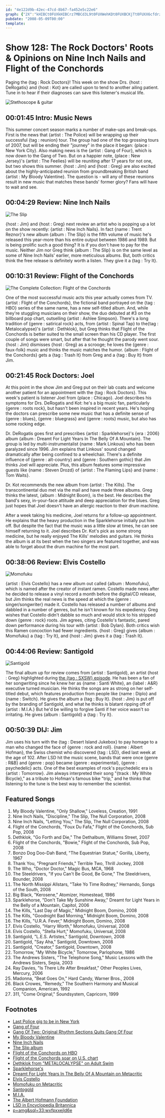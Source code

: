 ```yaml
---
id: "4e122d9b-42ec-47cd-8b67-fa452e5c22e6"
graph: {"2X":"kHIBCt0FUXkHIBCrz7MBCd3L9t0FUXWehKDt0FUXBCKjTt0FUXX6cfdrz7MB","7H":"X6cfddhnxeBHm1GdhnxeOeQPZp94wxVJe9zp94wx","HJ":"Udw9laGtW5EAuszUdw9lBHTOrUdw9lM60OtUdw9lBHTOriKzB7BHTOrdQdtSiKzB7ujO9e97qipX6cfdBHm1GBQsAM","109":"aOUeioD3dgBLHapoD3dgeRBqroD3dg8IZy0eRBqrMnIIkR9mYKBBfThMnIIkMnIIkYhyyU49NpmMnIIk49NpmR9mYKR9mYKsnPkOR9mYKwoD5iBKuZIsnPkO8IZy0q7ihf","1RI":"VnasGozT8DBMlTxVnasGVnasGZLpB1VnasGjI4WOBHm1GdhnxeBQsAMX6cfd","21I":"OI4YEPrWSZPrWSZQnwla5O6CtPrWSZ97qipBHm1GOI4YEdhnxe97qipOI4YEOI4YEfLlfN6dJkKOI4YE97qipQnwlaX6cfddhnxeQnwlaX6cfd","2CF":"BMPb4RYAXCHvIKiRYAXCRYAXCaHCGgHvIKiexTS0aHCGgexTS0exTS0xIL4r"}
pubdate: "2008-05-09T00:00"
template: 
---
```






# Show 128: The Rock Doctors' Roots & Opinions on Nine Inch Nails and Flight of the Conchords

Paging the {tag : Rock Doctors}! This week on the show Drs. {host : DeRogatis} and {host : Kot} are called upon to tend to another ailing patient. Tune in to hear if their diagnoses can save this listener's musical life.

![Stethoscope & guitar](https://static.soundopinions.org/images/rockdocs/stethoscopeguitar.jpg)



## 00:01:45 Intro: Music News

This summer concert season marks a number of make-ups and break-ups. First is the news that {artist : The Police} will be wrapping up their successful {tag : reunion} tour. The group had one of the top grossing tours of 2007, but will be ending their "journey" in the place it began: {place : New York City}. Also making news is the {artist : Gang of Four}, which is now down to the Gang of Two. But on a happier note, {place : New Jersey}'s {artist : The Feelies} will be reuniting after 17 years for not one, but two shows this summer. {host : Jim} and {host : Greg} are also excited about the highly-anticipated reunion from groundbreaking British band {artist : My Bloody Valentine}. The question is - will any of these reunions result in new music that matches these bands' former glory? Fans will have to wait and see.



## 00:04:29 Review: Nine Inch Nails

![The Slip](https://static.soundopinions.org/assets/128/7H0.jpg)

{host : Jim} and {host : Greg} next review an artist who is popping up a lot on the show recently: {artist : Nine Inch Nails}. In fact {name : Trent Reznor}'s new album {album : The Slip} is the fifth volume of music he's released this year-more than his entire output between 1986 and 1989. But is being prolific such a good thing? It is if you don't have to pay for the music. Neither Jim nor Greg think {album : The Slip} is on the same level as some of Nine Inch Nails' earlier, more meticulous albums. But, both critics think the free release is definitely worth a listen. They give it a {tag : Try It}.



## 00:10:31 Review: Flight of the Conchords

![The Complete Collection: Flight of the Conchords](https://static.soundopinions.org/assets/128/HJ0.jpg)

One of the most successful music acts this year actually comes from TV. {artist : Flight of the Conchords}, the fictional band portrayed on the {tag : HBO} series of the same name, has a new self-titled album. And, while they're stuggling musicians on their show, the duo debuted at #3 on the billboard pop chart, outselling {artist : Ashlee Simpson}. There's a long tradition of {genre : satirical rock} acts, from {artist : Spinal Tap} to the{tag : Metalocalypse}'s {artist : Dethklok}, but Greg thinks that Flight of the Conchords is better suited to the small screen than his CD player. The first couple of songs were smart, but after that he thought the parody went sour. {host : Jim} dismisses {host : Greg} as a scrooge; he loves the {genre : faux-folk} music and thinks the music matches the humor. {album : Flight of the Conchords} gets a {tag : Trash It} from Greg and a {tag : Buy It} from Jim.



## 00:21:45 Rock Doctors: Joel

At this point in the show Jim and Greg put on their lab coats and welcome another patient for an appointment with the {tag : Rock Doctors}. This week's patient is listener Joel from {place : Chicago}. Joel describes his symptoms for Drs. DeRogatis and Kot: he's a big music fan, particularly {genre : roots rock}, but hasn't been inspired in recent years. He's hoping the doctors can prescribe some new music that has a definite sense of {genre : blues}, {genre : bluegrass} and {genre : roots} music, but also has some rocking edge.

Dr. DeRogatis goes first and prescribes {artist : Sparklehorse}'s {era : 2006} album {album : Dreamt For Light Years In The Belly Of A Mountain}. The group is led by multi-instrumentalist {name : Mark Linkous} who has been paralyzed since 1996. Jim explains that Linkous' sound changed dramatically after being confined to a wheelchair. There's a definite influence of {genre : alt-country} and {genre : Southern gothic} that Jim thinks Joel will appreciate. Plus, this album features some impressive guests like {name : Steven Drozd} of {artist : The Flaming Lips} and {name : Tom Waits}.

Dr. Kot recommends the new album from {artist : The Kills}. The transcontinental duo met via the mail and have made three albums. Greg thinks the latest, {album : Midnight Boom}, is the best. He describes the band's sexy, in-your-face attitude and deep appreciation for the blues. Greg just hopes that Joel doesn't have an allergic reaction to their drum machine.

After a week taking his medicine, Joel returns for a follow-up appointment. He explains that the heavy production in the Sparklehorse initially put him off. But despite the fact that the music was a little slow at times, he can see himself returning to it. Joel describes Dr. Kot's pick as some strong medicine, but he really enjoyed The Kills' melodies and guitars. He thinks the album is at its best when the two singers are featured together, and was able to forget about the drum machine for the most part.



## 00:38:06 Review: Elvis Costello

![Momofuku](https://static.soundopinions.org/assets/128/1RI0.jpg)

{artist : Elvis Costello} has a new album out called {album : Momofuku}, which is named after the creator of instant ramen. Costello made news after he decided to release a vinyl record a month before the digital/CD release, but Jim thinks the real news is the speed at which the {genre : singer/songwriter} made it. Costello has released a number of albums and dabbled in a number of genres, but he isn't known for his expediency. Greg wishes that Costello didn't dabble so much and would stick to his stripped down {genre : rock} roots. Jim agrees, citing Costello's fantastic, pared down performance during his tour with {artist : Bob Dylan}. Both critics wish this Ramen concoction had fewer ingredients. {host : Greg} gives {album : Momofuku} a {tag : Try It}, and {host : Jim} gives it a {tag : Trash It}.



## 00:44:06 Review: Santigold

![Santigold](https://static.soundopinions.org/assets/128/21I0.jpg)

The final album up for review comes from {artist : Santigold}, an artist {host : Greg} highlighted during [the {tag : SXSW} episode](/show/121/). He has been a fan of her songwriting since he knew her as {name : Santi White}, an {label : A&R} executive turned musician. He thinks the songs are as strong on her self-titled debut, which features production from people like {name : Diplo} and {name : Switch}. He gives the album a {tag : Buy It}. {host : Jim} is put off by the branding of Santigold, and what he thinks is blatant ripping off of {artist : M.I.A.} But he'd be willing to forgive Santi if her voice wasn't so irritating. He gives {album : Santigold} a {tag : Try It}.



## 00:50:39 DIJ: Jim

Jim uses his turn with the {tag : Desert Island Jukebox} to pay homage to a man who changed the face of {genre : rock and roll}. {name : Albert Hofman}, the Swiss chemist who discovered {tag : LSD}, died last week at the age of 102. After LSD hit the music scene, bands that were once {genre : R&B} and {genre : pop} became {genre : experimental}, {genre : psychedelic} acts. One of the best examples of rock's psychedelic era is {artist : Tomorrow}. Jim always interpreted their song "{track : My White Bicycle}," as a tribute to Hofman's famous bike "trip," and he thinks that listening to the tune is the best way to remember the scientist.



## Featured Songs

1. My Bloody Valentine, "Only Shallow," Loveless, Creation, 1991
2. Nine Inch Nails, "Discipline," The Slip, The Null Corporation,  2008
3. Nine Inch Nails, "Letting You," The Slip, The Null Corporation, 2008
4. Flight of the Conchords, "Foux Du Fafa," Flight of the Conchords, Sub Pop, 2008
5. Dethklok, "Go Forth and Die," The Dethalbum, Williams Street, 2007
6. Flight of the Conchords, "Bowie," Flight of the Conchords, Sub Pop, 2008
7. Bonzo Dog Doo-Dah Band, "The Equestrian Statue," Gorilla, Liberty, 1967
8. Thank You, "Pregnant Friends," Terrible Two, Thrill Jockey, 2008
9. The Who, "Doctor Doctor," Magic Bus, MCA, 1968
10. The Steeldrivers, "If you Can't Be Good, Be Gone," The Steeldrivers, Bounder, 2008
11. The North Missippi Allstars, "Take Yo Time Rodney," Hernando, Songs of the South, 2008
12. Big Black, "Kerosene," Atomizer, Homestead, 1986
13. Sparklehorse, "Don't Take My Sunshine Away," Dreamt for Light Years in the Belly of a Mountain, Capitol, 2006
14. The Kills, "Last Day of Magic," Midnight Boom, Domino, 2008
15. The Kills, "Goodnight Bad Morning," Midnight Boom, Domino, 2008
16. The Kills, "U.R.A. Fever," Midnight Boom, Domino, 2008
17. Elvis Costello, "Harry Worth," Momofuku, Universal, 2008
18. Elvis Costello, "Stella Hurt," Momofuku, Universal, 2008
19. Santigold, "L.E.S. Artistes," Santigold, Downtown, 2008
20. Santigold, "Say Aha," Santigold, Downtown, 2008
21. Santigold, "Creator," Santigold, Downtown, 2008
22. Tomorrow, "My White Bicycle," Tomorrow, Parlophone, 1986
23. The Andrews Sisters, "The Telephone Song," Music Lessons with the Andrews Sisters, Sepia, 2003
24. Ray Davies, "Is There Life After Breakfast," Other Peoples Lives, Mercury, 2006
25. Madonna, "Beat Goes On," Hard Candy, Warner Bros., 2008
26. Black Crowes, "Remedy," The Southern Harmony and Musical Companion, American, 1992
27. 311, "Come Original," Soundsystem, Capricorn, 1999



## Footnotes

- [Last Police gig to be in New York](http://news.bbc.co.uk/2/hi/entertainment/7387234.stm)
- [Gang of Four](http://www.allmusic.com/cg/amg.dll?p=amg&sql=11:0ifexqe5ldke)
- [Gang Of Two: Original Rhythm Sections Quits Gang Of Four](http://stereogum.com/archives/gang-of-two-original-rhythm-sections-quits-gang-of_009620.html)
- [My Bloody Valentine](http://www.mybloodyvalentine.org/)
- [Nine Inch Nails](http://www.nin.com/)
- [The Slip album](http://theslip.nin.com/)
- [Flight of the Conchords on HBO](http://www.reuters.com/article/2008/04/30/us-comedy-idUSN3052116520080430)
- [Flight of the Conchords soar on U.S. chart](http://www.reuters.com/article/musicNews/idUSN3052116520080430)
- [Dethklok from "METALOCALYPSE" on Adult Swim](http://www.adultswim.com/shows/metal/)
- [Sparklehorse's](http://www.sparklehorse.com/)
- [Dreamt For Light Years In The Belly Of A Mountain on Metacritic](http://www.metacritic.com/music/artists/sparklehorse/dreamtforlightyearsinthebellyofamountain)
- [Elvis Costello](http://www.elviscostello.com/)
- [Momofuku on Metacritic](http://www.metacritic.com/music/artists/costelloelvisandtheimpostors/momofuku?q=momofuku)
- [Santogold](http://www.myspace.com/santogold)
- [M.I.A.](http://www.miauk.com/)
- [The Albert Hofmann Foundation](http://www.hofmann.org/)
- [LSD in Encyclopedia Britannica](http://www.britannica.com/eb/article-9049184/LSD)
- [p=amg&sql=33:wxfpxxejld6e]()